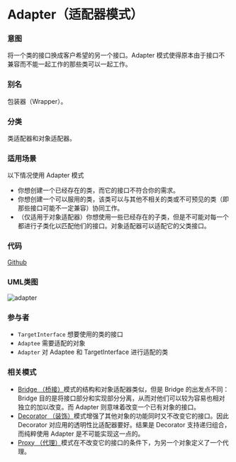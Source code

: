 # Adapter（适配器模式）

### 意图
将一个类的接口换成客户希望的另一个接口。Adapter 模式使得原本由于接口不兼容而不能一起工作的那些类可以一起工作。

### 别名
包装器（Wrapper）。

### 分类
类适配器和对象适配器。

### 适用场景
以下情况使用 Adapter 模式
* 你想创建一个已经存在的类，而它的接口不符合你的需求。
* 你想创建一个可以服用的类，该类可以与其他不相关的类或不可预见的类（即那些接口可能不一定兼容）协同工作。
* （仅适用于对象适配器）你想使用一些已经存在的子类，但是不可能对每一个都进行子类化以匹配他们的接口。对象适配器可以适配它的父类接口。

### 代码
[Github](https://github.com/alitain/design-pattern/tree/master/src/Structural/Adapter)

### UML类图
![adapter](http://static.alitain.tech/dp_adapter.png)

### 参与者
* `TargetInterface` 想要使用的类的接口
* `Adaptee` 需要适配的对象
* `Adapter` 对 Adaptee 和 TargetInterface 进行适配的类

### 相关模式
* [Bridge （桥接）](https://github.com/alitain/design-pattern/blob/master/docs/structural/bridge.md)模式的结构和对象适配器类似，但是 Bridge 的出发点不同：Bridge 目的是将接口部分和实现部分分离，从而对他们可以较为容易也相对独立的加以改变。而 Adapter 则意味着改变一个已有对象的接口。
* [Decorator （装饰）](https://github.com/alitain/design-pattern/blob/master/docs/structural/decorator.md)模式增强了其他对象的功能同时又不改变它的接口。因此 Decorator 对应用的透明性比适配器要好。结果是 Decorator 支持递归组合，而纯粹使用 Adapter 是不可能实现这一点的。
* [Proxy （代理）](https://github.com/alitain/design-pattern/blob/master/docs/structural/proxy.md)模式在不改变它的接口的条件下，为另一个对象定义了一个代理。